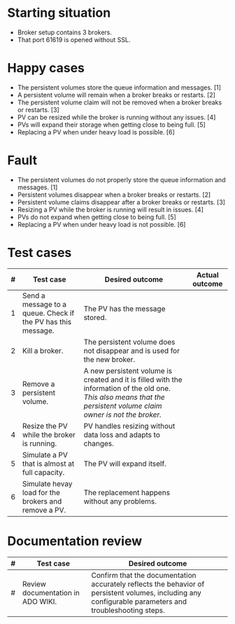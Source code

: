 # Starting situation
- Broker setup contains 3 brokers. 
- That port 61619 is opened without SSL.

# Happy cases
- The persistent volumes store the queue information and messages. [1]
- A persistent volume will remain when a broker breaks or restarts. [2]
- The persistent volume claim will not be removed when a broker breaks or restarts. [3]
- PV can be resized while the broker is running without any issues. [4]
- PVs will expand their storage when getting close to being full. [5]
- Replacing a PV when under heavy load is possible. [6]

# Fault
- The persistent volumes do not properly store the queue information and messages. [1]
- Persistent volumes disappear when a broker breaks or restarts. [2]
- Persistent volume claims disappear after a broker breaks or restarts. [3]
- Resizing a PV while the broker is running will result in issues. [4]
- PVs do not expand when getting close to being full. [5]
- Replacing a PV when under heavy load is not possible. [6]

# Test cases
|#|Test case|Desired outcome|Actual outcome|
|---|---|---|---|
|1|Send a message to a queue. Check if the PV has this message.|The PV has the message stored.||
|2|Kill a broker.|The persistent volume does not disappear and is used for the new broker.||
|3|Remove a persistent volume.|A new persistent volume is created and it is filled with the information of the old one. *This also means that the persistent volume claim owner is not the broker.*||
|4|Resize the PV while the broker is running.|PV handles resizing without data loss and adapts to changes.||
|5|Simulate a PV that is almost at full capacity.|The PV will expand itself.||
|6|Simulate hevay load for the brokers and remove a PV.|The replacement happens without any problems.||

# Documentation review
| # | Test case | Desired outcome |
| --- | --- | --- | 
| # | Review documentation in ADO WIKI. | Confirm that the documentation accurately reflects the behavior of persistent volumes, including any configurable parameters and troubleshooting steps. | 